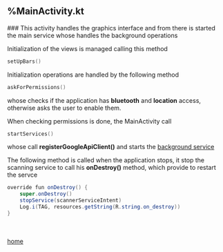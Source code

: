 %MainActivity.kt
---------------

### This activity handles the graphics interface and from there is started the main service whose handles the background operations

Initialization of the views is managed calling this method
```Kotlin
setUpBars()
```

Initialization operations are handled by the following method
```Kotlin
askForPermissions()
```
whose checks if the application has **bluetooth** and **location** access, otherwise asks the user to enable them.

When checking permissions is done, the MainActivity call
```Kotlin
startServices()
```
whose call **registerGoogleApiClient()** and starts the [background service](../scanner/BleScannerService.html)

The following method is called when the application stops, it stop the scanning service to call his **onDestroy()** method, which provide to restart the servce
```Java
override fun onDestroy() {
    super.onDestroy()
    stopService(scannerServiceIntent)
    Log.i(TAG, resources.getString(R.string.on_destroy))
}
```
<br><br>
[home](../index.html)
